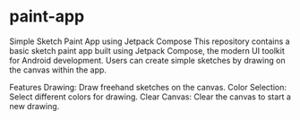 # paint-app
Simple Sketch Paint App using Jetpack Compose
This repository contains a basic sketch paint app built using Jetpack Compose, the modern UI toolkit for Android development. Users can create simple sketches by drawing on the canvas within the app.

Features
Drawing: Draw freehand sketches on the canvas.
Color Selection: Select different colors for drawing.
Clear Canvas: Clear the canvas to start a new drawing.
